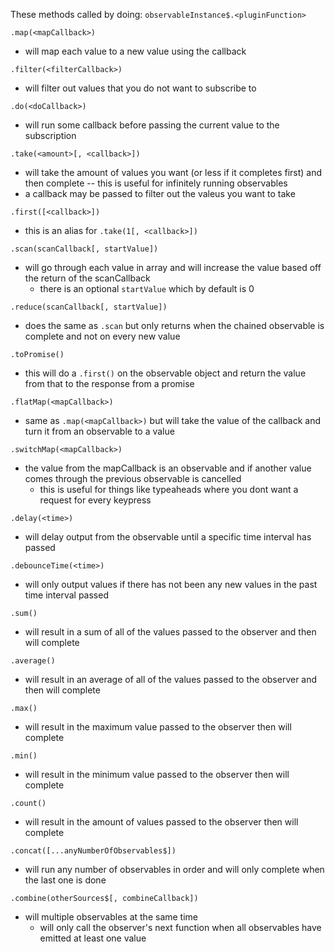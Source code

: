 These methods called by doing: `observableInstance$.<pluginFunction>`

`.map(<mapCallback>)` 

 - will map each value to a new value using the callback
    
`.filter(<filterCallback>)` 

- will filter out values that you do not want to subscribe to
    
`.do(<doCallback>)`

- will run some callback before passing the current value to the subscription
    
`.take(<amount>[, <callback>])` 

- will take the amount of values you want (or less if it completes first) and then complete -- this is useful for infinitely running observables
- a callback may be passed to filter out the valeus you want to take
    
`.first([<callback>])` 

 - this is an alias for `.take(1[, <callback>])`
    
`.scan(scanCallback[, startValue])` 

 - will go through each value in array and will increase the value based off the return of the scanCallback
    - there is an optional `startValue` which by default is 0
    
`.reduce(scanCallback[, startValue])` 

 - does the same as `.scan` but only returns when the chained observable is complete and not on every new value
 
 `.toPromise()`
 
 - this will do a `.first()` on the observable object and return the value from that to the response from a promise
 
 `.flatMap(<mapCallback>)`
 
 - same as `.map(<mapCallback>)` but will take the value of the callback and turn it from an observable to a value
 
 `.switchMap(<mapCallback>)`
 
 - the value from the mapCallback is an observable and if another value comes through the previous observable is cancelled
    - this is useful for things like typeaheads where you dont want a request for every keypress
    
`.delay(<time>)`

- will delay output from the observable until a specific time interval has passed

`.debounceTime(<time>)`

- will only output values if there has not been any new values in the past time interval passed

`.sum()`

- will result in a sum of all of the values passed to the observer and then will complete

`.average()`

- will result in an average of all of the values passed to the observer and then will complete

`.max()`

- will result in the maximum value passed to the observer then will complete

`.min()`

- will result in the minimum value passed to the observer then will complete

`.count()`

- will result in the amount of values passed to the observer then will complete

`.concat([...anyNumberOfObservables$])`

- will run any number of observables in order and will only complete when the last one is done

`.combine(otherSources$[, combineCallback])`

- will multiple observables at the same time
    - will only call the observer's next function when all observables have emitted at least one value 

